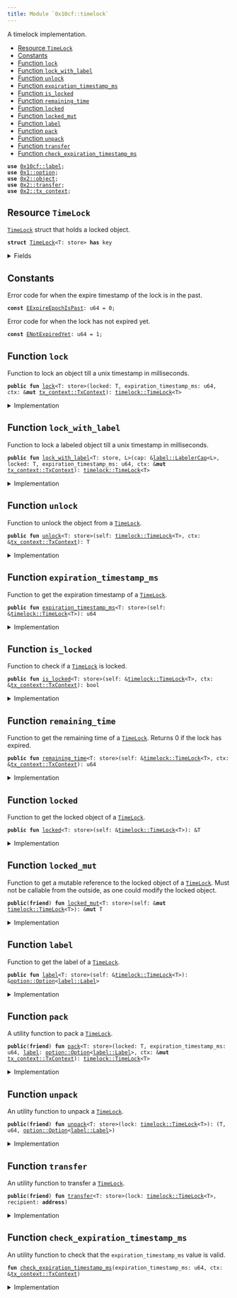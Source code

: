 ```yaml
---
title: Module `0x10cf::timelock`
---
```


A timelock implementation.


-  [Resource `TimeLock`](#0x10cf_timelock_TimeLock)
-  [Constants](#@Constants_0)
-  [Function `lock`](#0x10cf_timelock_lock)
-  [Function `lock_with_label`](#0x10cf_timelock_lock_with_label)
-  [Function `unlock`](#0x10cf_timelock_unlock)
-  [Function `expiration_timestamp_ms`](#0x10cf_timelock_expiration_timestamp_ms)
-  [Function `is_locked`](#0x10cf_timelock_is_locked)
-  [Function `remaining_time`](#0x10cf_timelock_remaining_time)
-  [Function `locked`](#0x10cf_timelock_locked)
-  [Function `locked_mut`](#0x10cf_timelock_locked_mut)
-  [Function `label`](#0x10cf_timelock_label)
-  [Function `pack`](#0x10cf_timelock_pack)
-  [Function `unpack`](#0x10cf_timelock_unpack)
-  [Function `transfer`](#0x10cf_timelock_transfer)
-  [Function `check_expiration_timestamp_ms`](#0x10cf_timelock_check_expiration_timestamp_ms)


<pre><code><b>use</b> <a href="label.md#0x10cf_label">0x10cf::label</a>;
<b>use</b> <a href="../move-stdlib/option.md#0x1_option">0x1::option</a>;
<b>use</b> <a href="../iota-framework/object.md#0x2_object">0x2::object</a>;
<b>use</b> <a href="../iota-framework/transfer.md#0x2_transfer">0x2::transfer</a>;
<b>use</b> <a href="../iota-framework/tx_context.md#0x2_tx_context">0x2::tx_context</a>;
</code></pre>



<a name="0x10cf_timelock_TimeLock"></a>

## Resource `TimeLock`

<code><a href="timelock.md#0x10cf_timelock_TimeLock">TimeLock</a></code> struct that holds a locked object.


<pre><code><b>struct</b> <a href="timelock.md#0x10cf_timelock_TimeLock">TimeLock</a>&lt;T: store&gt; <b>has</b> key
</code></pre>



<details>
<summary>Fields</summary>


<dl>
<dt>
<code>id: <a href="../iota-framework/object.md#0x2_object_UID">object::UID</a></code>
</dt>
<dd>

</dd>
<dt>
<code>locked: T</code>
</dt>
<dd>
 The locked object.
</dd>
<dt>
<code>expiration_timestamp_ms: u64</code>
</dt>
<dd>
 This is the epoch time stamp of when the lock expires.
</dd>
<dt>
<code><a href="label.md#0x10cf_label">label</a>: <a href="../move-stdlib/option.md#0x1_option_Option">option::Option</a>&lt;<a href="label.md#0x10cf_label_Label">label::Label</a>&gt;</code>
</dt>
<dd>
 Timelock related label.
</dd>
</dl>


</details>

<a name="@Constants_0"></a>

## Constants


<a name="0x10cf_timelock_EExpireEpochIsPast"></a>

Error code for when the expire timestamp of the lock is in the past.


<pre><code><b>const</b> <a href="timelock.md#0x10cf_timelock_EExpireEpochIsPast">EExpireEpochIsPast</a>: u64 = 0;
</code></pre>



<a name="0x10cf_timelock_ENotExpiredYet"></a>

Error code for when the lock has not expired yet.


<pre><code><b>const</b> <a href="timelock.md#0x10cf_timelock_ENotExpiredYet">ENotExpiredYet</a>: u64 = 1;
</code></pre>



<a name="0x10cf_timelock_lock"></a>

## Function `lock`

Function to lock an object till a unix timestamp in milliseconds.


<pre><code><b>public</b> <b>fun</b> <a href="timelock.md#0x10cf_timelock_lock">lock</a>&lt;T: store&gt;(locked: T, expiration_timestamp_ms: u64, ctx: &<b>mut</b> <a href="../iota-framework/tx_context.md#0x2_tx_context_TxContext">tx_context::TxContext</a>): <a href="timelock.md#0x10cf_timelock_TimeLock">timelock::TimeLock</a>&lt;T&gt;
</code></pre>



<details>
<summary>Implementation</summary>


<pre><code><b>public</b> <b>fun</b> <a href="timelock.md#0x10cf_timelock_lock">lock</a>&lt;T: store&gt;(locked: T, expiration_timestamp_ms: u64, ctx: &<b>mut</b> TxContext): <a href="timelock.md#0x10cf_timelock_TimeLock">TimeLock</a>&lt;T&gt; {
    // Check that `expiration_timestamp_ms` is valid.
    <a href="timelock.md#0x10cf_timelock_check_expiration_timestamp_ms">check_expiration_timestamp_ms</a>(expiration_timestamp_ms, ctx);

    // Create a <a href="timelock.md#0x10cf_timelock">timelock</a>.
    <a href="timelock.md#0x10cf_timelock_pack">pack</a>(locked, expiration_timestamp_ms, <a href="../move-stdlib/option.md#0x1_option_none">option::none</a>(), ctx)
}
</code></pre>



</details>

<a name="0x10cf_timelock_lock_with_label"></a>

## Function `lock_with_label`

Function to lock a labeled object till a unix timestamp in milliseconds.


<pre><code><b>public</b> <b>fun</b> <a href="timelock.md#0x10cf_timelock_lock_with_label">lock_with_label</a>&lt;T: store, L&gt;(cap: &<a href="label.md#0x10cf_label_LabelerCap">label::LabelerCap</a>&lt;L&gt;, locked: T, expiration_timestamp_ms: u64, ctx: &<b>mut</b> <a href="../iota-framework/tx_context.md#0x2_tx_context_TxContext">tx_context::TxContext</a>): <a href="timelock.md#0x10cf_timelock_TimeLock">timelock::TimeLock</a>&lt;T&gt;
</code></pre>



<details>
<summary>Implementation</summary>


<pre><code><b>public</b> <b>fun</b> <a href="timelock.md#0x10cf_timelock_lock_with_label">lock_with_label</a>&lt;T: store, L&gt;(
    cap: &LabelerCap&lt;L&gt;,
    locked: T,
    expiration_timestamp_ms: u64,
    ctx: &<b>mut</b> TxContext
): <a href="timelock.md#0x10cf_timelock_TimeLock">TimeLock</a>&lt;T&gt; {
    // Check that `expiration_timestamp_ms` is valid.
    <a href="timelock.md#0x10cf_timelock_check_expiration_timestamp_ms">check_expiration_timestamp_ms</a>(expiration_timestamp_ms, ctx);

    // Create a <a href="label.md#0x10cf_label">label</a> instance.
    <b>let</b> <a href="label.md#0x10cf_label">label</a> = <a href="label.md#0x10cf_label_create">label::create</a>(cap);

    // Create a labeled <a href="timelock.md#0x10cf_timelock">timelock</a>.
    <a href="timelock.md#0x10cf_timelock_pack">pack</a>(locked, expiration_timestamp_ms, <a href="../move-stdlib/option.md#0x1_option_some">option::some</a>(<a href="label.md#0x10cf_label">label</a>), ctx)
}
</code></pre>



</details>

<a name="0x10cf_timelock_unlock"></a>

## Function `unlock`

Function to unlock the object from a <code><a href="timelock.md#0x10cf_timelock_TimeLock">TimeLock</a></code>.


<pre><code><b>public</b> <b>fun</b> <a href="timelock.md#0x10cf_timelock_unlock">unlock</a>&lt;T: store&gt;(self: <a href="timelock.md#0x10cf_timelock_TimeLock">timelock::TimeLock</a>&lt;T&gt;, ctx: &<a href="../iota-framework/tx_context.md#0x2_tx_context_TxContext">tx_context::TxContext</a>): T
</code></pre>



<details>
<summary>Implementation</summary>


<pre><code><b>public</b> <b>fun</b> <a href="timelock.md#0x10cf_timelock_unlock">unlock</a>&lt;T: store&gt;(self: <a href="timelock.md#0x10cf_timelock_TimeLock">TimeLock</a>&lt;T&gt;, ctx: &TxContext): T {
    // Unpack the <a href="timelock.md#0x10cf_timelock">timelock</a>.
    <b>let</b> (locked, expiration_timestamp_ms, <a href="label.md#0x10cf_label">label</a>) = <a href="timelock.md#0x10cf_timelock_unpack">unpack</a>(self);

    // Check <b>if</b> the lock <b>has</b> expired.
    <b>assert</b>!(<a href="timelock.md#0x10cf_timelock_expiration_timestamp_ms">expiration_timestamp_ms</a> &lt;= ctx.epoch_timestamp_ms(), <a href="timelock.md#0x10cf_timelock_ENotExpiredYet">ENotExpiredYet</a>);

    // Destroy the <a href="label.md#0x10cf_label">label</a>.
    <a href="label.md#0x10cf_label_destroy_opt">label::destroy_opt</a>(<a href="label.md#0x10cf_label">label</a>);

    locked
}
</code></pre>



</details>

<a name="0x10cf_timelock_expiration_timestamp_ms"></a>

## Function `expiration_timestamp_ms`

Function to get the expiration timestamp of a <code><a href="timelock.md#0x10cf_timelock_TimeLock">TimeLock</a></code>.


<pre><code><b>public</b> <b>fun</b> <a href="timelock.md#0x10cf_timelock_expiration_timestamp_ms">expiration_timestamp_ms</a>&lt;T: store&gt;(self: &<a href="timelock.md#0x10cf_timelock_TimeLock">timelock::TimeLock</a>&lt;T&gt;): u64
</code></pre>



<details>
<summary>Implementation</summary>


<pre><code><b>public</b> <b>fun</b> <a href="timelock.md#0x10cf_timelock_expiration_timestamp_ms">expiration_timestamp_ms</a>&lt;T: store&gt;(self: &<a href="timelock.md#0x10cf_timelock_TimeLock">TimeLock</a>&lt;T&gt;): u64 {
    self.expiration_timestamp_ms
}
</code></pre>



</details>

<a name="0x10cf_timelock_is_locked"></a>

## Function `is_locked`

Function to check if a <code><a href="timelock.md#0x10cf_timelock_TimeLock">TimeLock</a></code> is locked.


<pre><code><b>public</b> <b>fun</b> <a href="timelock.md#0x10cf_timelock_is_locked">is_locked</a>&lt;T: store&gt;(self: &<a href="timelock.md#0x10cf_timelock_TimeLock">timelock::TimeLock</a>&lt;T&gt;, ctx: &<a href="../iota-framework/tx_context.md#0x2_tx_context_TxContext">tx_context::TxContext</a>): bool
</code></pre>



<details>
<summary>Implementation</summary>


<pre><code><b>public</b> <b>fun</b> <a href="timelock.md#0x10cf_timelock_is_locked">is_locked</a>&lt;T: store&gt;(self: &<a href="timelock.md#0x10cf_timelock_TimeLock">TimeLock</a>&lt;T&gt;, ctx: &TxContext): bool {
    self.<a href="timelock.md#0x10cf_timelock_remaining_time">remaining_time</a>(ctx) &gt; 0
}
</code></pre>



</details>

<a name="0x10cf_timelock_remaining_time"></a>

## Function `remaining_time`

Function to get the remaining time of a <code><a href="timelock.md#0x10cf_timelock_TimeLock">TimeLock</a></code>.
Returns 0 if the lock has expired.


<pre><code><b>public</b> <b>fun</b> <a href="timelock.md#0x10cf_timelock_remaining_time">remaining_time</a>&lt;T: store&gt;(self: &<a href="timelock.md#0x10cf_timelock_TimeLock">timelock::TimeLock</a>&lt;T&gt;, ctx: &<a href="../iota-framework/tx_context.md#0x2_tx_context_TxContext">tx_context::TxContext</a>): u64
</code></pre>



<details>
<summary>Implementation</summary>


<pre><code><b>public</b> <b>fun</b> <a href="timelock.md#0x10cf_timelock_remaining_time">remaining_time</a>&lt;T: store&gt;(self: &<a href="timelock.md#0x10cf_timelock_TimeLock">TimeLock</a>&lt;T&gt;, ctx: &TxContext): u64 {
    // Get the epoch timestamp.
    <b>let</b> current_timestamp_ms = ctx.epoch_timestamp_ms();

    // Check <b>if</b> the lock <b>has</b> expired.
    <b>if</b> (self.<a href="timelock.md#0x10cf_timelock_expiration_timestamp_ms">expiration_timestamp_ms</a> &lt; current_timestamp_ms) {
        <b>return</b> 0
    };

    // Calculate the remaining time.
    self.expiration_timestamp_ms - current_timestamp_ms
}
</code></pre>



</details>

<a name="0x10cf_timelock_locked"></a>

## Function `locked`

Function to get the locked object of a <code><a href="timelock.md#0x10cf_timelock_TimeLock">TimeLock</a></code>.


<pre><code><b>public</b> <b>fun</b> <a href="timelock.md#0x10cf_timelock_locked">locked</a>&lt;T: store&gt;(self: &<a href="timelock.md#0x10cf_timelock_TimeLock">timelock::TimeLock</a>&lt;T&gt;): &T
</code></pre>



<details>
<summary>Implementation</summary>


<pre><code><b>public</b> <b>fun</b> <a href="timelock.md#0x10cf_timelock_locked">locked</a>&lt;T: store&gt;(self: &<a href="timelock.md#0x10cf_timelock_TimeLock">TimeLock</a>&lt;T&gt;): &T {
    &self.locked
}
</code></pre>



</details>

<a name="0x10cf_timelock_locked_mut"></a>

## Function `locked_mut`

Function to get a mutable reference to the locked object of a <code><a href="timelock.md#0x10cf_timelock_TimeLock">TimeLock</a></code>.
Must not be callable from the outside, as one could modify the locked object.


<pre><code><b>public</b>(<b>friend</b>) <b>fun</b> <a href="timelock.md#0x10cf_timelock_locked_mut">locked_mut</a>&lt;T: store&gt;(self: &<b>mut</b> <a href="timelock.md#0x10cf_timelock_TimeLock">timelock::TimeLock</a>&lt;T&gt;): &<b>mut</b> T
</code></pre>



<details>
<summary>Implementation</summary>


<pre><code><b>public</b>(package) <b>fun</b> <a href="timelock.md#0x10cf_timelock_locked_mut">locked_mut</a>&lt;T: store&gt;(self: &<b>mut</b> <a href="timelock.md#0x10cf_timelock_TimeLock">TimeLock</a>&lt;T&gt;): &<b>mut</b> T {
    &<b>mut</b> self.locked
}
</code></pre>



</details>

<a name="0x10cf_timelock_label"></a>

## Function `label`

Function to get the label of a <code><a href="timelock.md#0x10cf_timelock_TimeLock">TimeLock</a></code>.


<pre><code><b>public</b> <b>fun</b> <a href="label.md#0x10cf_label">label</a>&lt;T: store&gt;(self: &<a href="timelock.md#0x10cf_timelock_TimeLock">timelock::TimeLock</a>&lt;T&gt;): &<a href="../move-stdlib/option.md#0x1_option_Option">option::Option</a>&lt;<a href="label.md#0x10cf_label_Label">label::Label</a>&gt;
</code></pre>



<details>
<summary>Implementation</summary>


<pre><code><b>public</b> <b>fun</b> <a href="label.md#0x10cf_label">label</a>&lt;T: store&gt;(self: &<a href="timelock.md#0x10cf_timelock_TimeLock">TimeLock</a>&lt;T&gt;): &Option&lt;Label&gt; {
    &self.<a href="label.md#0x10cf_label">label</a>
}
</code></pre>



</details>

<a name="0x10cf_timelock_pack"></a>

## Function `pack`

A utility function to pack a <code><a href="timelock.md#0x10cf_timelock_TimeLock">TimeLock</a></code>.


<pre><code><b>public</b>(<b>friend</b>) <b>fun</b> <a href="timelock.md#0x10cf_timelock_pack">pack</a>&lt;T: store&gt;(locked: T, expiration_timestamp_ms: u64, <a href="label.md#0x10cf_label">label</a>: <a href="../move-stdlib/option.md#0x1_option_Option">option::Option</a>&lt;<a href="label.md#0x10cf_label_Label">label::Label</a>&gt;, ctx: &<b>mut</b> <a href="../iota-framework/tx_context.md#0x2_tx_context_TxContext">tx_context::TxContext</a>): <a href="timelock.md#0x10cf_timelock_TimeLock">timelock::TimeLock</a>&lt;T&gt;
</code></pre>



<details>
<summary>Implementation</summary>


<pre><code><b>public</b>(package) <b>fun</b> <a href="timelock.md#0x10cf_timelock_pack">pack</a>&lt;T: store&gt;(
    locked: T,
    expiration_timestamp_ms: u64,
    <a href="label.md#0x10cf_label">label</a>: Option&lt;Label&gt;,
    ctx: &<b>mut</b> TxContext): <a href="timelock.md#0x10cf_timelock_TimeLock">TimeLock</a>&lt;T&gt;
{
    // Create a <a href="timelock.md#0x10cf_timelock">timelock</a>.
    <a href="timelock.md#0x10cf_timelock_TimeLock">TimeLock</a> {
        id: <a href="../iota-framework/object.md#0x2_object_new">object::new</a>(ctx),
        locked,
        expiration_timestamp_ms,
        <a href="label.md#0x10cf_label">label</a>,
    }
}
</code></pre>



</details>

<a name="0x10cf_timelock_unpack"></a>

## Function `unpack`

An utility function to unpack a <code><a href="timelock.md#0x10cf_timelock_TimeLock">TimeLock</a></code>.


<pre><code><b>public</b>(<b>friend</b>) <b>fun</b> <a href="timelock.md#0x10cf_timelock_unpack">unpack</a>&lt;T: store&gt;(lock: <a href="timelock.md#0x10cf_timelock_TimeLock">timelock::TimeLock</a>&lt;T&gt;): (T, u64, <a href="../move-stdlib/option.md#0x1_option_Option">option::Option</a>&lt;<a href="label.md#0x10cf_label_Label">label::Label</a>&gt;)
</code></pre>



<details>
<summary>Implementation</summary>


<pre><code><b>public</b>(package) <b>fun</b> <a href="timelock.md#0x10cf_timelock_unpack">unpack</a>&lt;T: store&gt;(lock: <a href="timelock.md#0x10cf_timelock_TimeLock">TimeLock</a>&lt;T&gt;): (T, u64, Option&lt;Label&gt;) {
    // Unpack the <a href="timelock.md#0x10cf_timelock">timelock</a>.
    <b>let</b> <a href="timelock.md#0x10cf_timelock_TimeLock">TimeLock</a> {
        id,
        locked,
        expiration_timestamp_ms,
        <a href="label.md#0x10cf_label">label</a>,
    } = lock;

    // Delete the <a href="timelock.md#0x10cf_timelock">timelock</a>.
    <a href="../iota-framework/object.md#0x2_object_delete">object::delete</a>(id);

    (locked, expiration_timestamp_ms, <a href="label.md#0x10cf_label">label</a>)
}
</code></pre>



</details>

<a name="0x10cf_timelock_transfer"></a>

## Function `transfer`

An utility function to transfer a <code><a href="timelock.md#0x10cf_timelock_TimeLock">TimeLock</a></code>.


<pre><code><b>public</b>(<b>friend</b>) <b>fun</b> <a href="../iota-framework/transfer.md#0x2_transfer">transfer</a>&lt;T: store&gt;(lock: <a href="timelock.md#0x10cf_timelock_TimeLock">timelock::TimeLock</a>&lt;T&gt;, recipient: <b>address</b>)
</code></pre>



<details>
<summary>Implementation</summary>


<pre><code><b>public</b>(package) <b>fun</b> <a href="../iota-framework/transfer.md#0x2_transfer">transfer</a>&lt;T: store&gt;(lock: <a href="timelock.md#0x10cf_timelock_TimeLock">TimeLock</a>&lt;T&gt;, recipient: <b>address</b>) {
    <a href="../iota-framework/transfer.md#0x2_transfer_transfer">transfer::transfer</a>(lock, recipient);
}
</code></pre>



</details>

<a name="0x10cf_timelock_check_expiration_timestamp_ms"></a>

## Function `check_expiration_timestamp_ms`

An utility function to check that the <code>expiration_timestamp_ms</code> value is valid.


<pre><code><b>fun</b> <a href="timelock.md#0x10cf_timelock_check_expiration_timestamp_ms">check_expiration_timestamp_ms</a>(expiration_timestamp_ms: u64, ctx: &<a href="../iota-framework/tx_context.md#0x2_tx_context_TxContext">tx_context::TxContext</a>)
</code></pre>



<details>
<summary>Implementation</summary>


<pre><code><b>fun</b> <a href="timelock.md#0x10cf_timelock_check_expiration_timestamp_ms">check_expiration_timestamp_ms</a>(expiration_timestamp_ms: u64, ctx: &TxContext) {
    // Get the epoch timestamp.
    <b>let</b> epoch_timestamp_ms = ctx.epoch_timestamp_ms();

    // Check that `expiration_timestamp_ms` is valid.
    <b>assert</b>!(expiration_timestamp_ms &gt; epoch_timestamp_ms, <a href="timelock.md#0x10cf_timelock_EExpireEpochIsPast">EExpireEpochIsPast</a>);
}
</code></pre>



</details>
